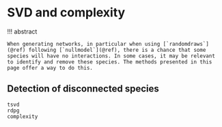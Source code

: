 # SVD and complexity

!!! abstract

    When generating networks, in particular when using [`randomdraws`](@ref) following [`nullmodel`](@ref), there is a chance that some species will have no interactions. In some cases, it may be relevant to identify and remove these species. The methods presented in this page offer a way to do this.

## Detection of disconnected species

```@docs
tsvd
rdpg
complexity
```
